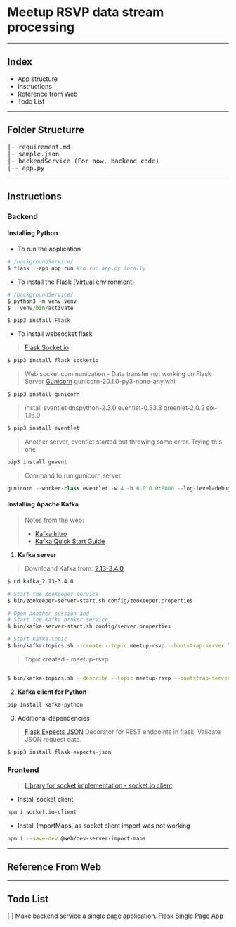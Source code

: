 # Meetup RSVP data stream processing 

___

## Index

- App structure
- Instructions
- Reference from Web
- Todo List
___

## Folder Structurre

<pre>
|- requirement.md
|- sample.json
|- backendService (For now, backend code)
|-- app.py
</pre>

___

## Instructions

### Backend 

#### Installing Python

- To run the application

```python
# /backgroundService/
$ flask --app app run #to run app.py locally. 
```

- To install the Flask (Virtual environment)

```python
# /backgroundService/
$ python3 -m venv venv 
$ . venv/bin/activate

$ pip3 install Flask
```

- To install websocket flask
> [Flask Socket io](https://flask-socketio.readthedocs.io/en/latest/)
```python
$ pip3 install flask_socketio
```
> Web socket communication - Data transfer not working on Flask Server
> [Gunicorn](https://flask.palletsprojects.com/en/2.2.x/deploying/gunicorn/)
> gunicorn-20.1.0-py3-none-any.whl

```python
$ pip3 install gunicorn
```
> install eventlet
> dnspython-2.3.0 eventlet-0.33.3 greenlet-2.0.2 six-1.16.0
```python
$ pip3 install eventlet
```

> Another server, eventlet started but throwing some error. Trying this one
```python
pip3 install gevent
```

> Command to run gunicorn server
```python
gunicorn --worker-class eventlet -w 4 -b 0.0.0.0:8000 --log-level=debug app:app
```

#### Installing Apache Kafka

> Notes from the web:
>
> - [Kafka Intro](https://kafka.apache.org/intro)
> - [Kafka Quick Start Guide](https://kafka.apache.org/quickstart)

1. <strong>Kafka server</strong>

> Downloand Kafka from: [2.13-3.4.0](https://www.apache.org/dyn/closer.cgi?path=/kafka/3.4.0/kafka_2.13-3.4.0.tgz)
```bash
$ cd kafka_2.13-3.4.0

# Start the ZooKeeper service
$ bin/zookeeper-server-start.sh config/zookeeper.properties

# Open another session and
# Start the Kafka broker service
$ bin/kafka-server-start.sh config/server.properties

# Start kafka topic
$ bin/kafka-topics.sh --create --topic meetup-rsvp --bootstrap-server localhost:9092
```

> Topic created - meetup-rsvp

```bash

$ bin/kafka-topics.sh --describe --topic meetup-rsvp --bootstrap-server localhost:9092

```

2. <strong>Kafka client for Python</strong>
```python
pip install kafka-python
```

3. Additional dependencies

> [Flask Expects JSON](https://pypi.org/project/flask-expects-json/) Decorator for REST endpoints in flask. Validate JSON request data.
```python
$ pip3 install flask-expects-json
```

### Frontend

> [Library for socket implementation - socket.io client](https://socket.io/docs/v4/client-initialization/)

- Install socket client
```bash
npm i socket.io-client
```
- Install ImportMaps, as socket client import was not working
```bash
npm i --save-dev @web/dev-server-import-maps
```
___

## Reference From Web

___

## Todo List

[ ] Make backend service a single page application. [Flask Single Page App](https://flask.palletsprojects.com/en/2.2.x/patterns/singlepageapplications/)